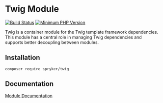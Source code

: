 # Twig Module
[![Build Status](https://travis-ci.org/spryker/twig.svg)](https://travis-ci.org/spryker/twig)
[![Minimum PHP Version](https://img.shields.io/badge/php-%3E%3D%207.3-8892BF.svg)](https://php.net/)

Twig is a container module for the Twig template framework dependencies. This module has a central role in managing Twig dependencies and supports better decoupling between modules.

## Installation

```
composer require spryker/twig
```

## Documentation

[Module Documentation](https://academy.spryker.com/developing_with_spryker/module_guide/modules.html)

